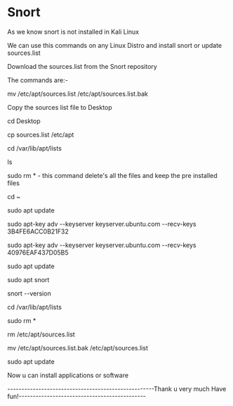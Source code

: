 # Snort
As we know snort is not installed in Kali Linux 

We can use this commands on any Linux Distro and install snort or update sources.list

Download the sources.list from the Snort repository

The commands are:-

mv /etc/apt/sources.list /etc/apt/sources.list.bak

Copy the sources list file to Desktop

cd Desktop

cp sources.list /etc/apt

cd /var/lib/apt/lists

ls

sudo rm *  -  this command delete's all the files and keep the pre installed files

cd ~

sudo apt update

sudo apt-key adv --keyserver keyserver.ubuntu.com --recv-keys 3B4FE6ACC0B21F32


sudo apt-key adv --keyserver keyserver.ubuntu.com --recv-keys 40976EAF437D05B5

sudo apt update

sudo apt snort

snort --version

cd /var/lib/apt/lists

sudo rm *

rm /etc/apt/sources.list

mv /etc/apt/sources.list.bak /etc/apt/sources.list

sudo apt update

Now u can install applications or software

----------------------------------------------------Thank u very much Have fun!---------------------------------------------






